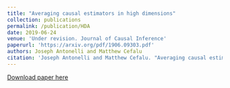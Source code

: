 ```yaml
---
title: "Averaging causal estimators in high dimensions"
collection: publications
permalink: /publication/HDA
date: 2019-06-24
venue: 'Under revision. Journal of Causal Inference'
paperurl: 'https://arxiv.org/pdf/1906.09303.pdf'
authors: Joseph Antonelli and Matthew Cefalu
citation: 'Joseph Antonelli and Matthew Cefalu. "Averaging causal estimators in high dimensions." arXiv preprint arXiv:1906.09303 (2019).'
---
```


[Download paper here](https://arxiv.org/pdf/1906.09303.pdf)

